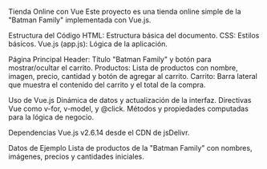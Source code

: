 
Tienda Online con Vue
    Este proyecto es una tienda online simple de la "Batman Family" implementada con Vue.js.

Estructura del Código
    HTML: Estructura básica del documento.
    CSS: Estilos básicos.
    Vue.js (app.js): Lógica de la aplicación.

Página Principal
    Header: Título "Batman Family" y botón para mostrar/ocultar el carrito.
    Productos: Lista de productos con nombre, imagen, precio, cantidad y botón de agregar al carrito.
    Carrito: Barra lateral que muestra el contenido del carrito y el total de la compra.

Uso de Vue.js
    Dinámica de datos y actualización de la interfaz.
    Directivas Vue como v-for, v-model, y @click.
    Métodos y propiedades computadas para la lógica de negocio.

Dependencias
    Vue.js v2.6.14 desde el CDN de jsDelivr.

Datos de Ejemplo
    Lista de productos de la "Batman Family" con nombres, imágenes, precios y cantidades iniciales.